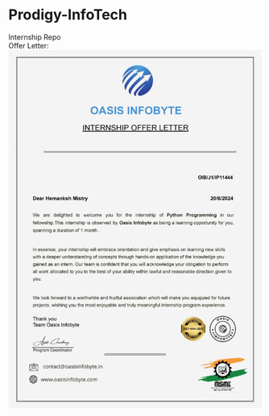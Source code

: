 # Prodigy-InfoTech

Internship Repo<br>
Offer Letter:<br>
![Offer Letter](https://github.com/Hemanksh-Mistry/OIBSIP/blob/main/offer.jpg?raw=true)
